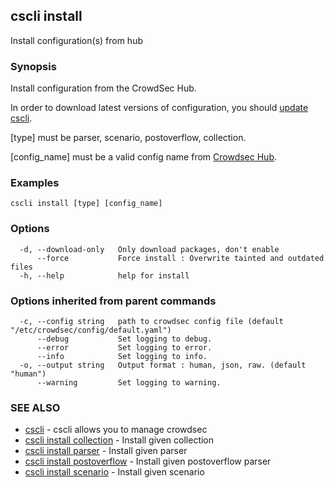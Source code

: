 ## cscli install

Install configuration(s) from hub

### Synopsis


Install configuration from the CrowdSec Hub.

In order to download latest versions of configuration, 
you should [update cscli](./cscli_update.md).

[type] must be parser, scenario, postoverflow, collection.

[config_name] must be a valid config name from [Crowdsec Hub](https://hub.crowdsec.net).


### Examples

```
cscli install [type] [config_name]
```

### Options

```
  -d, --download-only   Only download packages, don't enable
      --force           Force install : Overwrite tainted and outdated files
  -h, --help            help for install
```

### Options inherited from parent commands

```
  -c, --config string   path to crowdsec config file (default "/etc/crowdsec/config/default.yaml")
      --debug           Set logging to debug.
      --error           Set logging to error.
      --info            Set logging to info.
  -o, --output string   Output format : human, json, raw. (default "human")
      --warning         Set logging to warning.
```

### SEE ALSO

* [cscli](cscli.md)	 - cscli allows you to manage crowdsec
* [cscli install collection](cscli_install_collection.md)	 - Install given collection
* [cscli install parser](cscli_install_parser.md)	 - Install given parser
* [cscli install postoverflow](cscli_install_postoverflow.md)	 - Install given postoverflow parser
* [cscli install scenario](cscli_install_scenario.md)	 - Install given scenario


